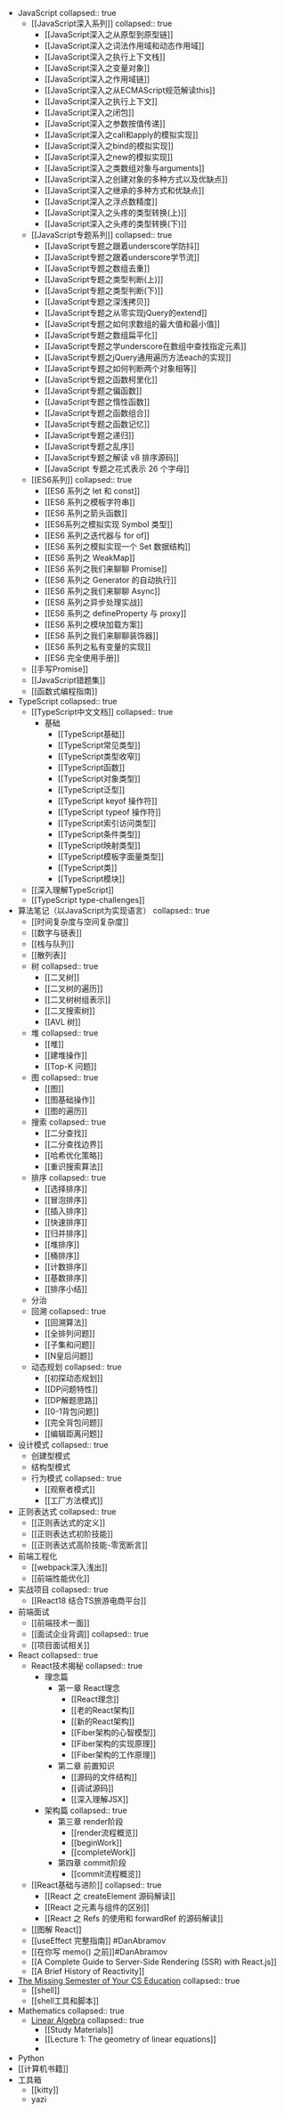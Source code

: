 - JavaScript
  collapsed:: true
	- [[JavaScript深入系列]]
	  collapsed:: true
		- [[JavaScript深入之从原型到原型链]]
		- [[JavaScript深入之词法作用域和动态作用域]]
		- [[JavaScript深入之执行上下文栈]]
		- [[JavaScript深入之变量对象]]
		- [[JavaScript深入之作用域链]]
		- [[JavaScript深入之从ECMAScript规范解读this]]
		- [[JavaScript深入之执行上下文]]
		- [[JavaScript深入之闭包]]
		- [[JavaScript深入之参数按值传递]]
		- [[JavaScript深入之call和apply的模拟实现]]
		- [[JavaScript深入之bind的模拟实现]]
		- [[JavaScript深入之new的模拟实现]]
		- [[JavaScript深入之类数组对象与arguments]]
		- [[JavaScript深入之创建对象的多种方式以及优缺点]]
		- [[JavaScript深入之继承的多种方式和优缺点]]
		- [[JavaScript深入之浮点数精度]]
		- [[JavaScript深入之头疼的类型转换(上)]]
		- [[JavaScript深入之头疼的类型转换(下)]]
	- [[JavaScript专题系列]]
	  collapsed:: true
		- [[JavaScript专题之跟着underscore学防抖]]
		- [[JavaScript专题之跟着underscore学节流]]
		- [[JavaScript专题之数组去重]]
		- [[JavaScript专题之类型判断(上)]]
		- [[JavaScript专题之类型判断(下)]]
		- [[JavaScript专题之深浅拷贝]]
		- [[JavaScript专题之从零实现jQuery的extend]]
		- [[JavaScript专题之如何求数组的最大值和最小值]]
		- [[JavaScript专题之数组扁平化]]
		- [[JavaScript专题之学underscore在数组中查找指定元素]]
		- [[JavaScript专题之jQuery通用遍历方法each的实现]]
		- [[JavaScript专题之如何判断两个对象相等]]
		- [[JavaScript专题之函数柯里化]]
		- [[JavaScript专题之偏函数]]
		- [[JavaScript专题之惰性函数]]
		- [[JavaScript专题之函数组合]]
		- [[JavaScript专题之函数记忆]]
		- [[JavaScript专题之递归]]
		- [[JavaScript专题之乱序]]
		- [[JavaScript专题之解读 v8 排序源码]]
		- [[JavaScript 专题之花式表示 26 个字母]]
	- [[ES6系列]]
	  collapsed:: true
		- [[ES6 系列之 let 和 const]]
		- [[ES6 系列之模板字符串]]
		- [[ES6 系列之箭头函数]]
		- [[ES6系列之模拟实现 Symbol 类型]]
		- [[ES6 系列之迭代器与 for of]]
		- [[ES6 系列之模拟实现一个 Set 数据结构]]
		- [[ES6 系列之 WeakMap]]
		- [[ES6 系列之我们来聊聊 Promise]]
		- [[ES6 系列之 Generator 的自动执行]]
		- [[ES6 系列之我们来聊聊 Async]]
		- [[ES6 系列之异步处理实战]]
		- [[ES6 系列之 defineProperty 与 proxy]]
		- [[ES6 系列之模块加载方案]]
		- [[ES6 系列之我们来聊聊装饰器]]
		- [[ES6 系列之私有变量的实现]]
		- [[ES6 完全使用手册]]
	- [[手写Promise]]
	- [[JavaScript错题集]]
	- [[函数式编程指南]]
- TypeScript
  collapsed:: true
	- [[TypeScript中文文档]]
	  collapsed:: true
		- 基础
			- [[TypeScript基础]]
			- [[TypeScript常见类型]]
			- [[TypeScript类型收窄]]
			- [[TypeScript函数]]
			- [[TypeScript对象类型]]
			- [[TypeScript泛型]]
			- [[TypeScript keyof 操作符]]
			- [[TypeScript typeof 操作符]]
			- [[TypeScript索引访问类型]]
			- [[TypeScript条件类型]]
			- [[TypeScript映射类型]]
			- [[TypeScript模板字面量类型]]
			- [[TypeScript类]]
			- [[TypeScript模块]]
	- [[深入理解TypeScript]]
	- [[TypeScript type-challenges]]
- 算法笔记（以JavaScript为实现语言）
  collapsed:: true
	- [[时间复杂度与空间复杂度]]
	- [[数字与链表]]
	- [[栈与队列]]
	- [[散列表]]
	- 树
	  collapsed:: true
		- [[二叉树]]
		- [[二叉树的遍历]]
		- [[二叉树树组表示]]
		- [[二叉搜索树]]
		- [[AVL 树]]
	- 堆
	  collapsed:: true
		- [[堆]]
		- [[建堆操作]]
		- [[Top-K 问题]]
	- 图
	  collapsed:: true
		- [[图]]
		- [[图基础操作]]
		- [[图的遍历]]
	- 搜索
	  collapsed:: true
		- [[二分查找]]
		- [[二分查找边界]]
		- [[哈希优化策略]]
		- [[重识搜索算法]]
	- 排序
	  collapsed:: true
		- [[选择排序]]
		- [[冒泡排序]]
		- [[插入排序]]
		- [[快速排序]]
		- [[归并排序]]
		- [[堆排序]]
		- [[桶排序]]
		- [[计数排序]]
		- [[基数排序]]
		- [[排序小结]]
	- 分治
	- 回溯
	  collapsed:: true
		- [[回溯算法]]
		- [[全排列问题]]
		- [[子集和问题]]
		- [[N皇后问题]]
	- 动态规划
	  collapsed:: true
		- [[初探动态规划]]
		- [[DP问题特性]]
		- [[DP解题思路]]
		- [[0-1背包问题]]
		- [[完全背包问题]]
		- [[编辑距离问题]]
- 设计模式
  collapsed:: true
	- 创建型模式
	- 结构型模式
	- 行为模式
	  collapsed:: true
		- [[观察者模式]]
		- [[工厂方法模式]]
- 正则表达式
  collapsed:: true
	- [[正则表达式的定义]]
	- [[正则表达式初阶技能]]
	- [[正则表达式高阶技能-零宽断言]]
- 前端工程化
	- [[webpack深入浅出]]
	- [[前端性能优化]]
- 实战项目
  collapsed:: true
	- [[React18 结合TS旅游电商平台]]
- 前端面试
	- [[前端技术一面]]
	- [[面试企业背调]]
	  collapsed:: true
	- [[项目面试相关]]
- React
  collapsed:: true
	- React技术揭秘
	  collapsed:: true
		- 理念篇
			- 第一章 React理念
				- [[React理念]]
				- [[老的React架构]]
				- [[新的React架构]]
				- [[Fiber架构的心智模型]]
				- [[Fiber架构的实现原理]]
				- [[Fiber架构的工作原理]]
			- 第二章 前置知识
				- [[源码的文件结构]]
				- [[调试源码]]
				- [[深入理解JSX]]
		- 架构篇
		  collapsed:: true
			- 第三章 render阶段
				- [[render流程概览]]
				- [[beginWork]]
				- [[completeWork]]
			- 第四章 commit阶段
				- [[commit流程概览]]
	- [[React基础与进阶]]
	  collapsed:: true
		- [[React 之 createElement 源码解读]]
		- [[React 之元素与组件的区别]]
		- [[React 之 Refs 的使用和 forwardRef 的源码解读]]
	- [[图解 React]]
	- [[useEffect 完整指南]] #DanAbramov
	- [[在你写 memo() 之前]]#DanAbramov
	- [[A Complete Guide to Server-Side Rendering (SSR) with React.js]]
	- [[A Brief History of Reactivity]]
- [The Missing Semester of Your CS Education](https://missing-semester-cn.github.io/)
  collapsed:: true
	- [[shell]]
	- [[shell工具和脚本]]
- Mathematics
  collapsed:: true
	- [Linear Algebra](https://ocw.mit.edu/courses/18-06-linear-algebra-spring-2010/)
	  collapsed:: true
		- [[Study Materials]]
		- [[Lecture 1: The geometry of linear equations]]
		-
- Python
- [[计算机书籍]]
- 工具箱
	- [[kitty]]
	- yazi